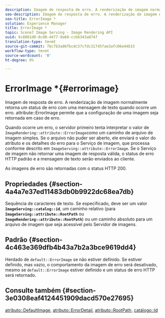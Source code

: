 ```yaml
---
description: Imagem de resposta de erro. A renderização de imagem normalmente retorna um status de erro com uma mensagem de texto quando ocorre um erro. attribute ErrorImage permite que a configuração de uma imagem seja retornada em caso de erro.
seo-description: Imagem de resposta de erro. A renderização de imagem normalmente retorna um status de erro com uma mensagem de texto quando ocorre um erro. attribute ErrorImage permite que a configuração de uma imagem seja retornada em caso de erro.
seo-title: ErrorImage *
solution: Experience Manager
title: ErrorImage *
topic: Scene7 Image Serving - Image Rendering API
uuid: 6c8801d0-8cd0-4477-9a60-ccbb343a0747
translation-type: tm+mt
source-git-commit: 7bc7b3a86fbcdc57cfdc31745fae3afc06e44b15
workflow-type: tm+mt
source-wordcount: '0'
ht-degree: 0%

---
```



# ErrorImage *{#errorimage}

Imagem de resposta de erro. A renderização de imagem normalmente retorna um status de erro com uma mensagem de texto quando ocorre um erro. attribute::ErrorImage permite que a configuração de uma imagem seja retornada em caso de erro.

Quando ocorre um erro, o servidor primeiro tenta interpretar o valor de `ImageRendering::attribute::ErrorImage`como um caminho de arquivo de imagem simples. Se o arquivo não puder ser aberto, ele enviará o valor do atributo e os detalhes do erro para o Serviço de imagem, que processa conforme descrito em `ImageServing::attribute::ErrorImage`. Se o Serviço de imagem não retornar uma imagem de resposta válida, o status de erro HTTP padrão e a mensagem de texto serão enviados ao cliente.

As imagens de erro são retornadas com o status HTTP 200.

## Propriedades {#section-4a4a7e37ed11483db0b9922dc68ea7db}

Sequência de caracteres de texto. Se especificado, deve ser um valor **`ImageServing::catalog::id`**, um caminho relativo (para **`ImageServing::attribute::RootPath`** ou **`ImageRendering::attribute::RootPath`**) ou um caminho absoluto para um arquivo de imagem que seja acessível pelo Servidor de imagens.

## Padrão {#section-4c463e369dfb4b43a7b2a3bce9619dd4}

Herdado de `default::ErrorImage` se não estiver definido. Se estiver definido, mas vazio, o comportamento da imagem de erro será desativado, mesmo se `default::ErrorImage` estiver definido e um status de erro HTTP será retornado.

## Consulte também {#section-3e0308eaf4124451909dacd570e27695}

[atributo::DefaultImage](../../../../../ir-api/material-cat/image-rendering-api-ref/c-ir-material-catalog/c-ir-attributes-reference/r-ir-defaultpix.md#reference-102c98f9b5d24d2aaaeb756653fb0e6f),  [atributo::ErrorDetail](../../../../../ir-api/material-cat/image-rendering-api-ref/c-ir-material-catalog/c-ir-attributes-reference/r-ir-errordetail.md#reference-123b56eed6cf49cea6e0490672b7c53b),  [atributo::RootPath](../../../../../ir-api/material-cat/image-rendering-api-ref/c-ir-material-catalog/c-ir-attributes-reference/r-ir-rootpath.md#reference-a4d7c96b62e14fcbad1740c702f160f3),  [catálogo::Id](../../../../../ir-api/material-cat/image-rendering-api-ref/c-ir-material-catalog/c-ir-material-data-reference/r-ir-id.md#reference-cba2a53a952e403fb57a4e8569f9cf85)
